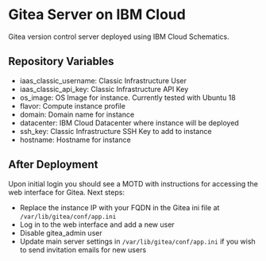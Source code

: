 # Gitea Server on IBM Cloud 
Gitea version control server deployed using IBM Cloud Schematics. 

## Repository Variables
 - iaas_classic_username: Classic Infrastructure User
 - iaas_classic_api_key: Classic Infrastructure API Key
 - os_image: OS Image for instance. Currently tested with Ubuntu 18
 - flavor: Compute instance profile
 - domain: Domain name for instance
 - datacenter: IBM Cloud Datacenter where instance will be deployed
 - ssh_key: Classic Infrastructure SSH Key to add to instance
 - hostname: Hostname for instance

 ## After Deployment
 Upon initial login you should see a MOTD with instructions for accessing the web interface for Gitea. Next steps:
  - Replace the instance IP with your FQDN in the Gitea ini file at `/var/lib/gitea/conf/app.ini` 
  - Log in to the web interface and add a new user
  - Disable gitea_admin user 
  - Update main server settings in `/var/lib/gitea/conf/app.ini` if you wish to send invitation emails for new users
